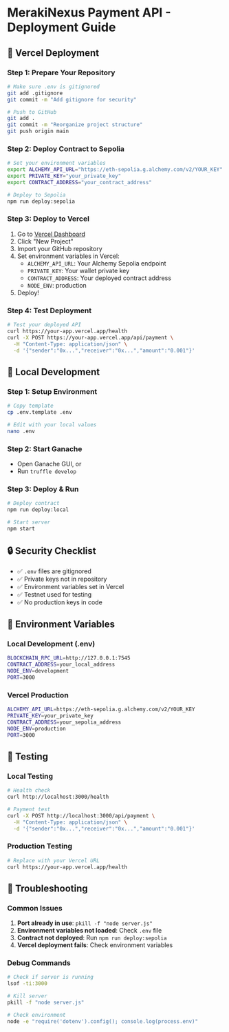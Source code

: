 # MerakiNexus Payment API - Deployment Guide

## 🚀 Vercel Deployment

### Step 1: Prepare Your Repository

```bash
# Make sure .env is gitignored
git add .gitignore
git commit -m "Add gitignore for security"

# Push to GitHub
git add .
git commit -m "Reorganize project structure"
git push origin main
```

### Step 2: Deploy Contract to Sepolia

```bash
# Set your environment variables
export ALCHEMY_API_URL="https://eth-sepolia.g.alchemy.com/v2/YOUR_KEY"
export PRIVATE_KEY="your_private_key"
export CONTRACT_ADDRESS="your_contract_address"

# Deploy to Sepolia
npm run deploy:sepolia
```

### Step 3: Deploy to Vercel

1. Go to [Vercel Dashboard](https://vercel.com/dashboard)
2. Click "New Project"
3. Import your GitHub repository
4. Set environment variables in Vercel:
   - `ALCHEMY_API_URL`: Your Alchemy Sepolia endpoint
   - `PRIVATE_KEY`: Your wallet private key
   - `CONTRACT_ADDRESS`: Your deployed contract address
   - `NODE_ENV`: production
5. Deploy!

### Step 4: Test Deployment

```bash
# Test your deployed API
curl https://your-app.vercel.app/health
curl -X POST https://your-app.vercel.app/api/payment \
  -H "Content-Type: application/json" \
  -d '{"sender":"0x...","receiver":"0x...","amount":"0.001"}'
```

## 🔧 Local Development

### Step 1: Setup Environment

```bash
# Copy template
cp .env.template .env

# Edit with your local values
nano .env
```

### Step 2: Start Ganache

- Open Ganache GUI, or
- Run `truffle develop`

### Step 3: Deploy & Run

```bash
# Deploy contract
npm run deploy:local

# Start server
npm start
```

## 🔒 Security Checklist

- ✅ `.env` files are gitignored
- ✅ Private keys not in repository
- ✅ Environment variables set in Vercel
- ✅ Testnet used for testing
- ✅ No production keys in code

## 🎯 Environment Variables

### Local Development (.env)

```bash
BLOCKCHAIN_RPC_URL=http://127.0.0.1:7545
CONTRACT_ADDRESS=your_local_address
NODE_ENV=development
PORT=3000
```

### Vercel Production

```bash
ALCHEMY_API_URL=https://eth-sepolia.g.alchemy.com/v2/YOUR_KEY
PRIVATE_KEY=your_private_key
CONTRACT_ADDRESS=your_sepolia_address
NODE_ENV=production
PORT=3000
```

## 🧪 Testing

### Local Testing

```bash
# Health check
curl http://localhost:3000/health

# Payment test
curl -X POST http://localhost:3000/api/payment \
  -H "Content-Type: application/json" \
  -d '{"sender":"0x...","receiver":"0x...","amount":"0.001"}'
```

### Production Testing

```bash
# Replace with your Vercel URL
curl https://your-app.vercel.app/health
```

## 📝 Troubleshooting

### Common Issues

1. **Port already in use**: `pkill -f "node server.js"`
2. **Environment variables not loaded**: Check `.env` file
3. **Contract not deployed**: Run `npm run deploy:sepolia`
4. **Vercel deployment fails**: Check environment variables

### Debug Commands

```bash
# Check if server is running
lsof -ti:3000

# Kill server
pkill -f "node server.js"

# Check environment
node -e "require('dotenv').config(); console.log(process.env)"
```
